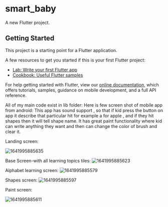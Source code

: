 # smart_baby

A new Flutter project.

## Getting Started

This project is a starting point for a Flutter application.

A few resources to get you started if this is your first Flutter project:

- [Lab: Write your first Flutter app](https://flutter.dev/docs/get-started/codelab)
- [Cookbook: Useful Flutter samples](https://flutter.dev/docs/cookbook)

For help getting started with Flutter, view our
[online documentation](https://flutter.dev/docs), which offers tutorials,
samples, guidance on mobile development, and a full API reference.


All of my main code exist in lib folder:
Here is few screen shot of mobile app from android:
This app has sound support , so that if kid press the button on app it describe that particular hit for example a for apple , and if they hit shapes then it will tell shape name.
It has great paint functionality where kid can write anything they want and then can change the color of brush and clear it.

Landing screen:

![1641995885635](https://user-images.githubusercontent.com/27567403/149156349-53f64e48-daee-468e-9c67-573e1422e3f7.jpg)

Base Screen-with all learning topics tiles:
![1641995885623](https://user-images.githubusercontent.com/27567403/149156800-b3474a52-81af-49c7-aec5-a7783f79b553.jpg)


Alphabet learning screen:
![1641995885579](https://user-images.githubusercontent.com/27567403/149155991-5626d093-406f-4c75-a9ff-72dcbc644349.jpg)

Shapes screen:
![1641995885597](https://user-images.githubusercontent.com/27567403/149156089-c22ec266-886c-48ff-9525-52a53d5e2deb.jpg)

Paint screen:

![1641995885611](https://user-images.githubusercontent.com/27567403/149156133-39160351-cd8d-470f-884e-8d5bc8a8219f.jpg)

